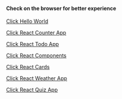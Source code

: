 <h4> Check on the browser for better experience </h4>

<p><a href= "https://hello-react-world-subhan.netlify.app/" />Click Hello World</p>
  
<p><a href= "https://react-counter-subhan.netlify.app/"/>Click React Counter App</p>
  
<p><a href= "https://react-subhan-todo.netlify.app/"/>Click React Todo App</p>
 
<p><a href="https://react-comp-subhan.netlify.app/"/>Click React Components</p>

<p><a href="https://react-cards-subhan.netlify.app/"/>Click React Cards</p>

<p><a href="https://react-weather-app-subhan.netlify.app/"/>Click React Weather App</p>

<p><a href="https://react-quiz-app-subhan.netlify.app/"/>Click React Quiz App</p>
